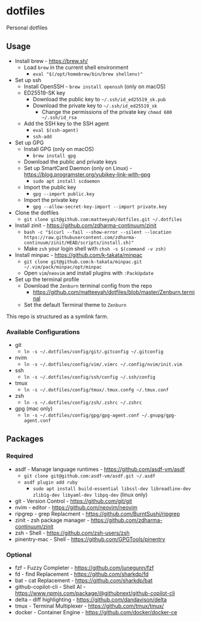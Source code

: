 # dotfiles

Personal dotfiles

## Usage

- Install brew - https://brew.sh/
  - Load `brew` in the current shell environment
    - `eval "$(/opt/homebrew/bin/brew shellenv)"`
- Set up ssh
  - Install OpenSSH - `brew install openssh` (only on macOS)
  - ED25519-SK key
    - Download the public key to `~/.ssh/id_ed25519_sk.pub`
    - Download the private key to `~/.ssh/id_ed25519_sk`
        - Change the permissions of the private key `chmod 600 ~/.ssh/id_rsa`
  - Add the SSH key to the SSH agent
    - `eval $(ssh-agent)`
    - `ssh-add`
- Set up GPG
  - Install GPG (only on macOS)
      - `brew install gpg`
  - Download the public and private keys
  - Set up SmartCard Daemon (only on Linux) - https://blog.programster.org/yubikey-link-with-gpg
      - `sudo apt install scdaemon`
  - Import the public key
      - `gpg --import public.key`
  - Import the private key
      - `gpg --allow-secret-key-import --import private.key`
- Clone the dotfiles
  - `git clone git@github.com:matteeyah/dotfiles.git ~/.dotfiles`
- Install zinit - https://github.com/zdharma-continuum/zinit
  - `bash -c "$(curl --fail --show-error --silent --location https://raw.githubusercontent.com/zdharma-continuum/zinit/HEAD/scripts/install.sh)"`
  - Make `zsh` your login shell with `chsh -s $(command -v zsh)`
- Install minpac - https://github.com/k-takata/minpac
  - `git clone git@github.com:k-takata/minpac.git ~/.vim/pack/minpac/opt/minpac`
  - Open `vim`/`neovim` and install plugins with `:PackUpdate`
- Set up the terminal profile
  - Download the `Zenburn` terminal config from the repo
    - https://github.com/matteeyah/dotfiles/blob/master/Zenburn.terminal
  - Set the default Terminal theme to `Zenburn`

This repo is structured as a symlink farm.

### Available Configurations

* git
  - `ln -s ~/.dotfiles/config/git/.gitconfig ~/.gitconfig`
* nvim
  - `ln -s ~/.dotfiles/config/vim/.vimrc ~/.config/nvim/init.vim`
* ssh
  - `ln -s ~/.dotfiles/config/ssh/config ~/.ssh/config`
* tmux
  - `ln -s ~/.dotfiles/config/tmux/.tmux.confg ~/.tmux.conf`
* zsh
  - `ln -s ~/.dotfiles/config/zsh/.zshrc ~/.zshrc`
* gpg (mac only)
  - `ln -s ~/.dotfiles/config/gpg/gpg-agent.conf ~/.gnupg/gpg-agent.conf`

## Packages

### Required

* asdf - Manage language runtimes - https://github.com/asdf-vm/asdf
  - `git clone git@github.com:asdf-vm/asdf.git ~/.asdf`
  - `asdf plugin add ruby`
      - `sudo apt install build-essential libssl-dev libreadline-dev zlib1g-dev libyaml-dev libpq-dev` (linux only)
* git - Version Control - https://github.com/git/git
* nvim - editor - https://github.com/neovim/neovim
* ripgrep - grep Replacment - https://github.com/BurntSushi/ripgrep
* zinit - zsh package manager - https://github.com/zdharma-continuum/zinit
* zsh - Shell - https://github.com/zsh-users/zsh
* pinentry-mac - Shell - https://github.com/GPGTools/pinentry

### Optional

* fzf - Fuzzy Completer - https://github.com/junegunn/fzf
* fd - find Replacement - https://github.com/sharkdp/fd
* bat - cat Replacement - https://github.com/sharkdp/bat
* github-copilot-cli - Shell AI - https://www.npmjs.com/package/@githubnext/github-copilot-cli
* delta - diff highlighting - https://github.com/dandavison/delta
* tmux - Terminal Multiplexer - https://github.com/tmux/tmux/
* docker - Container Engine - https://github.com/docker/docker-ce
